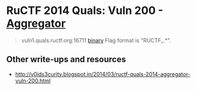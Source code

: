 # RuCTF 2014 Quals: Vuln 200 - [Aggregator](https://github.com/HackerDom/ructf-2014-quals/tree/master/tasks/aggregator)

> vuln1.quals.ructf.org:16711
> [binary](aggregator)
> Flag format is "RUCTF\_.\*".

## Other write-ups and resources

* <http://v0ids3curity.blogspot.in/2014/03/ructf-quals-2014-aggregator-vuln-200.html>
